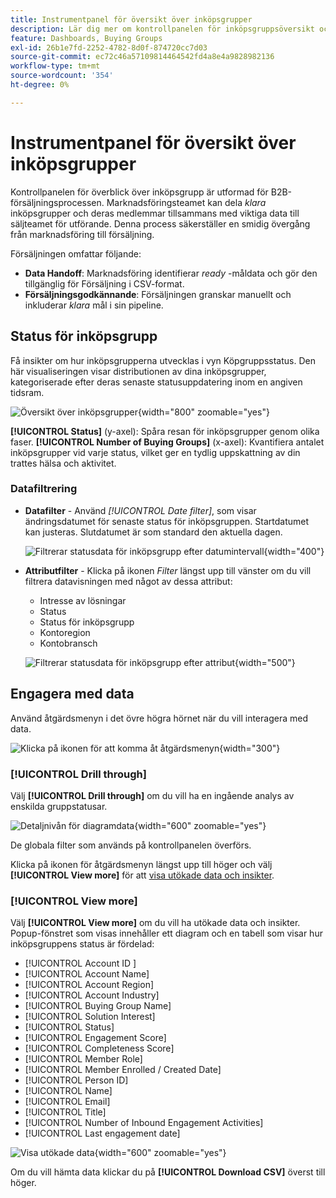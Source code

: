 ```yaml
---
title: Instrumentpanel för översikt över inköpsgrupper
description: Lär dig mer om kontrollpanelen för inköpsgruppsöversikt och hur den aktiverar försäljningsleveransen från marknadsföringsteamet.
feature: Dashboards, Buying Groups
exl-id: 26b1e7fd-2252-4782-8d0f-874720cc7d03
source-git-commit: ec72c46a57109814464542fd4a8e4a9828982136
workflow-type: tm+mt
source-wordcount: '354'
ht-degree: 0%

---
```


# Instrumentpanel för översikt över inköpsgrupper

Kontrollpanelen för överblick över inköpsgrupp är utformad för B2B-försäljningsprocessen. Marknadsföringsteamet kan dela _klara_ inköpsgrupper och deras medlemmar tillsammans med viktiga data till säljteamet för utförande. Denna process säkerställer en smidig övergång från marknadsföring till försäljning.

Försäljningen omfattar följande:

* **Data Handoff**: Marknadsföring identifierar _ready_ -måldata och gör den tillgänglig för Försäljning i CSV-format. 
* **Försäljningsgodkännande**: Försäljningen granskar manuellt och inkluderar _klara_ mål i sin pipeline.

## Status för inköpsgrupp

Få insikter om hur inköpsgrupperna utvecklas i vyn Köpgruppsstatus. Den här visualiseringen visar distributionen av dina inköpsgrupper, kategoriserade efter deras senaste statusuppdatering inom en angiven tidsram.

![Översikt över inköpsgrupper](./assets/buying-groups-overview.png){width="800" zoomable="yes"}

**[!UICONTROL Status]** (y-axel): Spåra resan för inköpsgrupper genom olika faser.
**[!UICONTROL Number of Buying Groups]** (x-axel): Kvantifiera antalet inköpsgrupper vid varje status, vilket ger en tydlig uppskattning av din trattes hälsa och aktivitet.
<!-- To generate a shareable PDF of your current view, click **[!UICONTROL Export]** at the top-right corner of the page. -->

### Datafiltrering

* **Datafilter** - Använd _[!UICONTROL Date filter]_, som visar ändringsdatumet för senaste status för inköpsgruppen. Startdatumet kan justeras. Slutdatumet är som standard den aktuella dagen.

  ![Filtrerar statusdata för inköpsgrupp efter datumintervall](./assets//buying-group-status-filter-date.png){width="400"}

* **Attributfilter** - Klicka på ikonen _Filter_ längst upp till vänster om du vill filtrera datavisningen med något av dessa attribut:

   * Intresse av lösningar
   * Status
   * Status för inköpsgrupp
   * Kontoregion
   * Kontobransch
  <!-- * Account's Industry -->

  ![Filtrerar statusdata för inköpsgrupp efter attribut](./assets/buying-group-status-drill-through-filters.png){width="500"}

## Engagera med data

Använd åtgärdsmenyn i det övre högra hörnet när du vill interagera med data.

![Klicka på ikonen för att komma åt åtgärdsmenyn](./assets/buying-group-more-menu.png){width="300"}

### [!UICONTROL Drill through]

Välj **[!UICONTROL Drill through]** om du vill ha en ingående analys av enskilda gruppstatusar.

![Detaljnivån för diagramdata](./assets/buying-group-status-drill-through-view.png){width="600" zoomable="yes"}

De globala filter som används på kontrollpanelen överförs.

Klicka på ikonen för åtgärdsmenyn längst upp till höger och välj **[!UICONTROL View more]** för att [visa utökade data och insikter](#view-more).

### [!UICONTROL View more]

Välj **[!UICONTROL View more]** om du vill ha utökade data och insikter. Popup-fönstret som visas innehåller ett diagram och en tabell som visar hur inköpsgruppens status är fördelad:

* [!UICONTROL Account ID ]
* [!UICONTROL Account Name]
* [!UICONTROL Account Region]
* [!UICONTROL Account Industry]
* [!UICONTROL Buying Group Name]
* [!UICONTROL Solution Interest]
* [!UICONTROL Status]
* [!UICONTROL Engagement Score]
* [!UICONTROL Completeness Score]
* [!UICONTROL Member Role]
* [!UICONTROL Member Enrolled / Created Date]
* [!UICONTROL Person ID]
* [!UICONTROL Name]
* [!UICONTROL Email]
* [!UICONTROL Title]
* [!UICONTROL Number of Inbound Engagement Activities]
* [!UICONTROL Last engagement date]

![Visa utökade data](./assets/buying-group-status-view-more.png){width="600" zoomable="yes"}

Om du vill hämta data klickar du på **[!UICONTROL Download CSV]** överst till höger.
